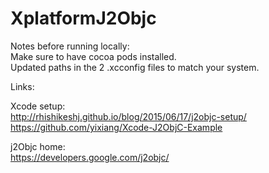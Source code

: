 # XplatformJ2Objc

Notes before running locally:  
Make sure to have cocoa pods installed.  
Updated paths in the 2 .xcconfig files to match your system.  

Links:

Xcode setup:  
http://rhishikeshj.github.io/blog/2015/06/17/j2objc-setup/  
https://github.com/yixiang/Xcode-J2ObjC-Example  

j2Objc home:  
https://developers.google.com/j2objc/
